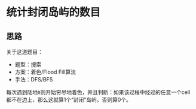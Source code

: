 # 统计封闭岛屿的数目

## 思路

关于这道题目：

- 题型：搜索
- 方案：着色/Flood Fill算法
- 手法：DFS/BFS

每次遇到陆地`0`则开始穷尽地着色，并且判断：如果该过程中经过的任意一个cell都不在边上，那么这就算1个“封闭”岛屿，否则算0个。
